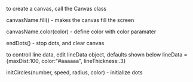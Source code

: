 

to create a canvas, call the Canvas class

canvasName.fill()             - makes the canvas fill the screen

canvasName.color(color)       - define color with color paramater

endDots()                     - stop dots, and clear canvas

to controll line data, edit lineData object, defaults shown below
lineData = {maxDist:100, color:"#aaaaaa", lineThickness:.3}


initCircles(number, speed, radius, color) - initialize dots
<!-- if you pass in an Array for radius, it will make them random sizes between 0th element, and first element -->

